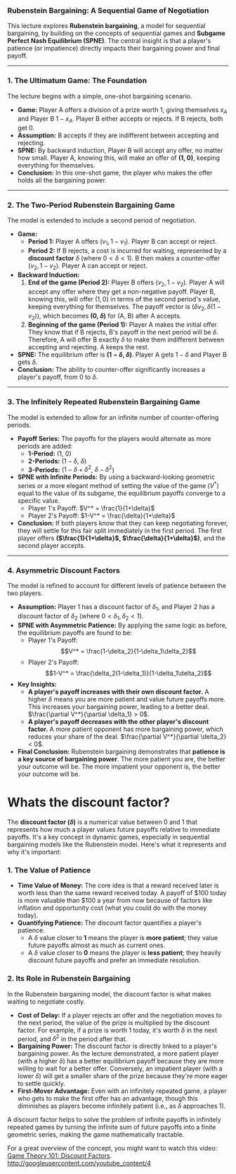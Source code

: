 ### Rubenstein Bargaining: A Sequential Game of Negotiation

This lecture explores **Rubenstein bargaining**, a model for sequential bargaining, by building on the concepts of sequential games and **Subgame Perfect Nash Equilibrium (SPNE)**. The central insight is that a player's patience (or impatience) directly impacts their bargaining power and final payoff.

---

### 1. The Ultimatum Game: The Foundation

The lecture begins with a simple, one-shot bargaining scenario.
	
* **Game:** Player A offers a division of a prize worth 1, giving themselves $x_A$ and Player B $1-x_A$. Player B either accepts or rejects. If B rejects, both get 0.
* **Assumption:** B accepts if they are indifferent between accepting and rejecting.
* **SPNE:** By backward induction, Player B will accept any offer, no matter how small. Player A, knowing this, will make an offer of **(1, 0)**, keeping everything for themselves.
* **Conclusion:** In this one-shot game, the player who makes the offer holds all the bargaining power.

---

### 2. The Two-Period Rubenstein Bargaining Game

The model is extended to include a second period of negotiation.

* **Game:**
    * **Period 1:** Player A offers $(v_1, 1-v_1)$. Player B can accept or reject.
    * **Period 2:** If B rejects, a cost is incurred for waiting, represented by a **discount factor** $\delta$ (where $0 < \delta < 1$). B then makes a counter-offer $(v_2, 1-v_2)$. Player A can accept or reject.
* **Backward Induction:**
    1.  **End of the game (Period 2):** Player B offers $(v_2, 1-v_2)$. Player A will accept any offer where they get a non-negative payoff. Player B, knowing this, will offer $(1, 0)$ in terms of the second period's value, keeping everything for themselves. The payoff vector is $(\delta v_2, \delta (1-v_2))$, which becomes **(0, $\delta$)** for (A, B) after A accepts.
    2.  **Beginning of the game (Period 1):** Player A makes the initial offer. They know that if B rejects, B's payoff in the next period will be $\delta$. Therefore, A will offer B exactly $\delta$ to make them indifferent between accepting and rejecting. A keeps the rest.
* **SPNE:** The equilibrium offer is **($1-\delta$, $\delta$)**. Player A gets $1-\delta$ and Player B gets $\delta$.
* **Conclusion:** The ability to counter-offer significantly increases a player's payoff, from 0 to $\delta$.

---

### 3. The Infinitely Repeated Rubenstein Bargaining Game

The model is extended to allow for an infinite number of counter-offering periods.

* **Payoff Series:** The payoffs for the players would alternate as more periods are added:
    * **1-Period:** (1, 0)
    * **2-Periods:** ($1-\delta$, $\delta$)
    * **3-Periods:** ($1-\delta+\delta^2$, $\delta-\delta^2$)
* **SPNE with Infinite Periods:** By using a backward-looking geometric series or a more elegant method of setting the value of the game ($V^*$) equal to the value of its subgame, the equilibrium payoffs converge to a specific value.
    * Player 1's Payoff: $V^* = \frac{1}{1+\delta}$
    * Player 2's Payoff: $1-V^* = \frac{\delta}{1+\delta}$
* **Conclusion:** If both players know that they can keep negotiating forever, they will settle for this fair split immediately in the first period. The first player offers **($\frac{1}{1+\delta}$, $\frac{\delta}{1+\delta}$)**, and the second player accepts.

---

### 4. Asymmetric Discount Factors

The model is refined to account for different levels of patience between the two players.

* **Assumption:** Player 1 has a discount factor of $\delta_1$, and Player 2 has a discount factor of $\delta_2$ (where $0 < \delta_1, \delta_2 < 1$).
* **SPNE with Asymmetric Patience:** By applying the same logic as before, the equilibrium payoffs are found to be:
    * Player 1's Payoff: $$V^* = \frac{1-\delta_2}{1-\delta_1\delta_2}$$
    * Player 2's Payoff: $$1-V^* = \frac{\delta_2(1-\delta_1)}{1-\delta_1\delta_2}$$
* **Key Insights:**
    * **A player's payoff increases with their own discount factor.** A higher $\delta$ means you are more patient and value future payoffs more. This increases your bargaining power, leading to a better deal. $\frac{\partial V^*}{\partial \delta_1} > 0$.
    * **A player's payoff decreases with the other player's discount factor.** A more patient opponent has more bargaining power, which reduces your share of the deal. $\frac{\partial V^*}{\partial \delta_2} < 0$.
* **Final Conclusion:** Rubenstein bargaining demonstrates that **patience is a key source of bargaining power**. The more patient you are, the better your outcome will be. The more impatient your opponent is, the better your outcome will be.

# Whats the discount factor?
The **discount factor ($\delta$)** is a numerical value between 0 and 1 that represents how much a player values future payoffs relative to immediate payoffs. It's a key concept in dynamic games, especially in sequential bargaining models like the Rubenstein model.
Here's what it represents and why it's important:
### 1. The Value of Patience
* **Time Value of Money:** The core idea is that a reward received later is worth less than the same reward received today. A payoff of $100 today is more valuable than $100 a year from now because of factors like inflation and opportunity cost (what you could do with the money today).
* **Quantifying Patience:** The discount factor quantifies a player's patience.
    * A $\delta$ value closer to **1** means the player is **more patient**; they value future payoffs almost as much as current ones.
    * A $\delta$ value closer to **0** means the player is **less patient**; they heavily discount future payoffs and prefer an immediate resolution.
### 2. Its Role in Rubenstein Bargaining
In the Rubenstein bargaining model, the discount factor is what makes waiting to negotiate costly.
* **Cost of Delay:** If a player rejects an offer and the negotiation moves to the next period, the value of the prize is multiplied by the discount factor. For example, if a prize is worth 1 today, it's worth $\delta$ in the next period, and $\delta^2$ in the period after that.
* **Bargaining Power:** The discount factor is directly linked to a player's bargaining power. As the lecture demonstrated, a more patient player (with a higher $\delta$) has a better equilibrium payoff because they are more willing to wait for a better offer. Conversely, an impatient player (with a lower $\delta$) will get a smaller share of the prize because they're more eager to settle quickly.
* **First-Mover Advantage:** Even with an infinitely repeated game, a player who gets to make the first offer has an advantage, though this diminishes as players become infinitely patient (i.e., as $\delta$ approaches 1).

A discount factor helps to solve the problem of infinite payoffs in infinitely repeated games by turning the infinite sum of future payoffs into a finite geometric series, making the game mathematically tractable.

For a great overview of the concept, you might want to watch this video: [Game Theory 101: Discount Factors](https://www.youtube.com/watch?v=xZdSkOG2jW8).
http://googleusercontent.com/youtube_content/4